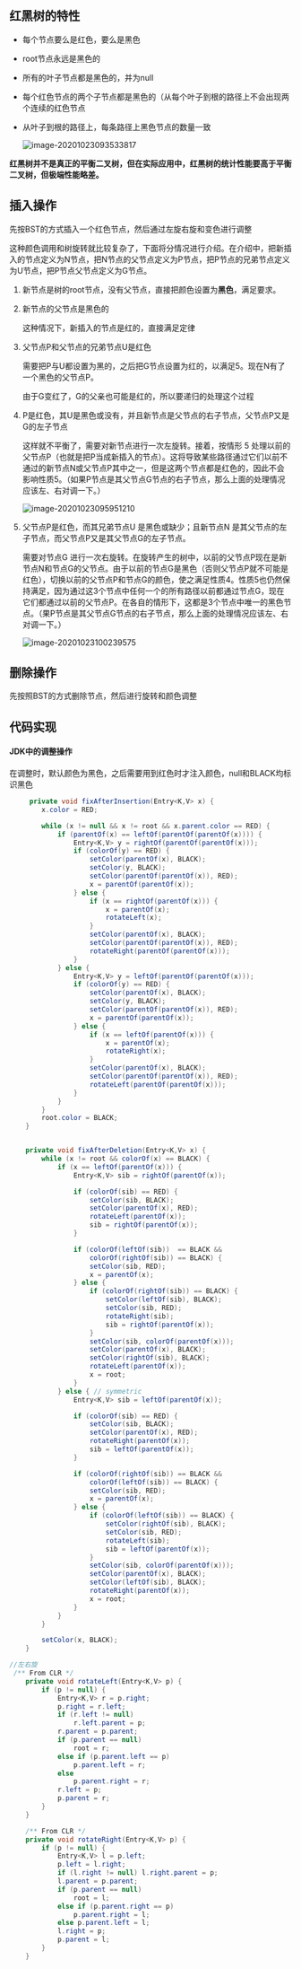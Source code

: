 ## 红黑树的特性

+ 每个节点要么是红色，要么是黑色

+ root节点永远是黑色的

+ 所有的叶子节点都是黑色的，并为null

+ 每个红色节点的两个子节点都是黑色的（从每个叶子到根的路径上不会出现两个连续的红色节点

+ 从叶子到根的路径上，每条路径上黑色节点的数量一致

  ![image-20201023093533817](C:\Users\admin\AppData\Roaming\Typora\typora-user-images\image-20201023093533817.png)

**红黑树并不是真正的平衡二叉树，但在实际应用中，红黑树的统计性能要高于平衡二叉树，但极端性能略差。**

## 插入操作

先按BST的方式插入一个红色节点，然后通过左旋右旋和变色进行调整

这种颜色调用和树旋转就比较复杂了，下面将分情况进行介绍。在介绍中，把新插入的节点定义为N节点，把N节点的父节点定义为P节点，把P节点的兄弟节点定义为U节点，把P节点父节点定义为G节点。

1. 新节点是树的root节点，没有父节点，直接把颜色设置为**黑色**，满足要求。

2. 新节点的父节点是黑色的

   这种情况下，新插入的节点是红的，直接满足定律

3. 父节点P和父节点的兄弟节点U是红色

   需要把P与U都设置为黑的，之后把G节点设置为红的，以满足5。现在N有了一个黑色的父节点P。

   由于G变红了，G的父亲也可能是红的，所以要递归的处理这个过程

4. P是红色，其U是黑色或没有，并且新节点是父节点的右子节点，父节点P又是G的左子节点

   这样就不平衡了，需要对新节点进行一次左旋转。接着，按情形 5 处理以前的父节点P（也就是把P当成新插入的节点）。这将导致某些路径通过它们以前不通过的新节点N或父节点P其中之一，但是这两个节点都是红色的，因此不会影响性质5。（如果P节点是其父节点G节点的右子节点，那么上面的处理情况应该左、右对调一下。）

   ![image-20201023095951210](C:\Users\admin\AppData\Roaming\Typora\typora-user-images\image-20201023095951210.png)

5. 父节点P是红色，而其兄弟节点U 是黑色或缺少；且新节点N 是其父节点的左子节点，而父节点P又是其父节点G的左子节点。

   需要对节点G 进行一次右旋转。在旋转产生的树中，以前的父节点P现在是新节点N和节点G的父节点。由于以前的节点G是黑色（否则父节点P就不可能是红色），切换以前的父节点P和节点G的颜色，使之满足性质4。性质5也仍然保持满足，因为通过这3个节点中任何一个的所有路径以前都通过节点G，现在它们都通过以前的父节点P。在各自的情形下，这都是3个节点中唯一的黑色节点。（果P节点是其父节点G节点的右子节点，那么上面的处理情况应该左、右对调一下。）

   ![image-20201023100239575](C:\Users\admin\AppData\Roaming\Typora\typora-user-images\image-20201023100239575.png)

## 删除操作

先按照BST的方式删除节点，然后进行旋转和颜色调整

## 代码实现

#### JDK中的调整操作

在调整时，默认颜色为黑色，之后需要用到红色时才注入颜色，null和BLACK均标识黑色

```java
     private void fixAfterInsertion(Entry<K,V> x) {
        x.color = RED;

        while (x != null && x != root && x.parent.color == RED) {
            if (parentOf(x) == leftOf(parentOf(parentOf(x)))) {
                Entry<K,V> y = rightOf(parentOf(parentOf(x)));
                if (colorOf(y) == RED) {
                    setColor(parentOf(x), BLACK);
                    setColor(y, BLACK);
                    setColor(parentOf(parentOf(x)), RED);
                    x = parentOf(parentOf(x));
                } else {
                    if (x == rightOf(parentOf(x))) {
                        x = parentOf(x);
                        rotateLeft(x);
                    }
                    setColor(parentOf(x), BLACK);
                    setColor(parentOf(parentOf(x)), RED);
                    rotateRight(parentOf(parentOf(x)));
                }
            } else {
                Entry<K,V> y = leftOf(parentOf(parentOf(x)));
                if (colorOf(y) == RED) {
                    setColor(parentOf(x), BLACK);
                    setColor(y, BLACK);
                    setColor(parentOf(parentOf(x)), RED);
                    x = parentOf(parentOf(x));
                } else {
                    if (x == leftOf(parentOf(x))) {
                        x = parentOf(x);
                        rotateRight(x);
                    }
                    setColor(parentOf(x), BLACK);
                    setColor(parentOf(parentOf(x)), RED);
                    rotateLeft(parentOf(parentOf(x)));
                }
            }
        }
        root.color = BLACK;
    }


    private void fixAfterDeletion(Entry<K,V> x) {
        while (x != root && colorOf(x) == BLACK) {
            if (x == leftOf(parentOf(x))) {
                Entry<K,V> sib = rightOf(parentOf(x));

                if (colorOf(sib) == RED) {
                    setColor(sib, BLACK);
                    setColor(parentOf(x), RED);
                    rotateLeft(parentOf(x));
                    sib = rightOf(parentOf(x));
                }

                if (colorOf(leftOf(sib))  == BLACK &&
                    colorOf(rightOf(sib)) == BLACK) {
                    setColor(sib, RED);
                    x = parentOf(x);
                } else {
                    if (colorOf(rightOf(sib)) == BLACK) {
                        setColor(leftOf(sib), BLACK);
                        setColor(sib, RED);
                        rotateRight(sib);
                        sib = rightOf(parentOf(x));
                    }
                    setColor(sib, colorOf(parentOf(x)));
                    setColor(parentOf(x), BLACK);
                    setColor(rightOf(sib), BLACK);
                    rotateLeft(parentOf(x));
                    x = root;
                }
            } else { // symmetric
                Entry<K,V> sib = leftOf(parentOf(x));

                if (colorOf(sib) == RED) {
                    setColor(sib, BLACK);
                    setColor(parentOf(x), RED);
                    rotateRight(parentOf(x));
                    sib = leftOf(parentOf(x));
                }

                if (colorOf(rightOf(sib)) == BLACK &&
                    colorOf(leftOf(sib)) == BLACK) {
                    setColor(sib, RED);
                    x = parentOf(x);
                } else {
                    if (colorOf(leftOf(sib)) == BLACK) {
                        setColor(rightOf(sib), BLACK);
                        setColor(sib, RED);
                        rotateLeft(sib);
                        sib = leftOf(parentOf(x));
                    }
                    setColor(sib, colorOf(parentOf(x)));
                    setColor(parentOf(x), BLACK);
                    setColor(leftOf(sib), BLACK);
                    rotateRight(parentOf(x));
                    x = root;
                }
            }
        }

        setColor(x, BLACK);
    }

//左右旋
 /** From CLR */
    private void rotateLeft(Entry<K,V> p) {
        if (p != null) {
            Entry<K,V> r = p.right;
            p.right = r.left;
            if (r.left != null)
                r.left.parent = p;
            r.parent = p.parent;
            if (p.parent == null)
                root = r;
            else if (p.parent.left == p)
                p.parent.left = r;
            else
                p.parent.right = r;
            r.left = p;
            p.parent = r;
        }
    }

    /** From CLR */
    private void rotateRight(Entry<K,V> p) {
        if (p != null) {
            Entry<K,V> l = p.left;
            p.left = l.right;
            if (l.right != null) l.right.parent = p;
            l.parent = p.parent;
            if (p.parent == null)
                root = l;
            else if (p.parent.right == p)
                p.parent.right = l;
            else p.parent.left = l;
            l.right = p;
            p.parent = l;
        }
    }

```

